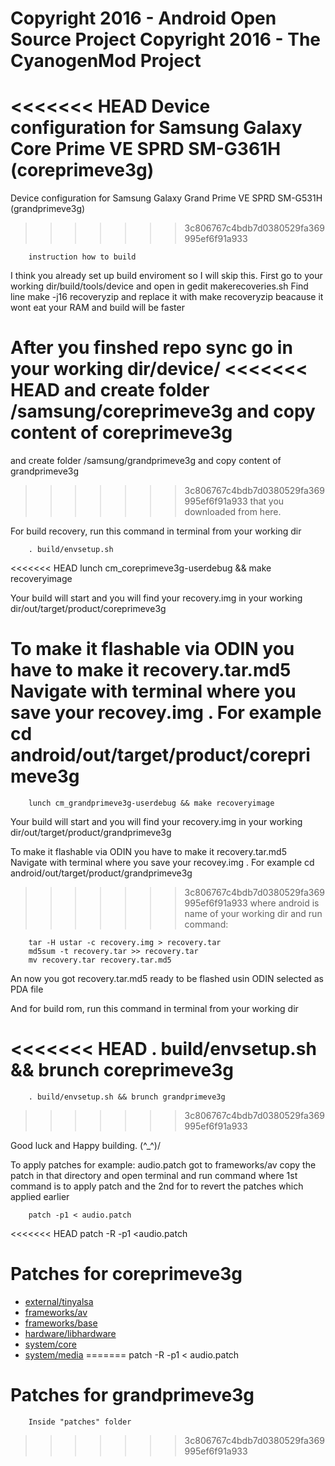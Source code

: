 Copyright 2016 - Android Open Source Project
Copyright 2016 - The CyanogenMod Project
===================================

<<<<<<< HEAD
Device configuration for Samsung Galaxy Core Prime VE SPRD SM-G361H (coreprimeve3g)
=======
Device configuration for Samsung Galaxy Grand Prime VE SPRD SM-G531H (grandprimeve3g)
>>>>>>> 3c806767c4bdb7d0380529fa369995ef6f91a933

		instruction how to build

I think you already set up build enviroment so I will skip this.
First go to your working dir/build/tools/device and open in gedit makerecoveries.sh
Find line 
		make -j16 recoveryzip
and replace it with
		make recoveryzip
beacause it wont eat your RAM and build will be faster


After you finshed repo sync go in your working dir/device/
<<<<<<< HEAD
and create folder /samsung/coreprimeve3g and copy content of coreprimeve3g
=======
and create folder /samsung/grandprimeve3g and copy content of grandprimeve3g
>>>>>>> 3c806767c4bdb7d0380529fa369995ef6f91a933
that you downloaded from here.

For build recovery, run this command in terminal from your working dir 

		. build/envsetup.sh
<<<<<<< HEAD
		lunch cm_coreprimeve3g-userdebug && make recoveryimage

Your build will start and you will find your recovery.img in your working dir/out/target/product/coreprimeve3g

To make it flashable via ODIN you have to make it recovery.tar.md5
Navigate with terminal where you save your recovey.img .
For example cd android/out/target/product/coreprimeve3g
=======
		lunch cm_grandprimeve3g-userdebug && make recoveryimage

Your build will start and you will find your recovery.img in your working dir/out/target/product/grandprimeve3g

To make it flashable via ODIN you have to make it recovery.tar.md5
Navigate with terminal where you save your recovey.img .
For example cd android/out/target/product/grandprimeve3g
>>>>>>> 3c806767c4bdb7d0380529fa369995ef6f91a933
where android is name of your working dir
and run command:

		tar -H ustar -c recovery.img > recovery.tar
		md5sum -t recovery.tar >> recovery.tar
		mv recovery.tar recovery.tar.md5
        
An now you got recovery.tar.md5 ready to be flashed usin ODIN selected as PDA file

And for build rom, run this command in terminal from your working dir 

<<<<<<< HEAD
		. build/envsetup.sh && brunch coreprimeve3g
=======
		. build/envsetup.sh && brunch grandprimeve3g
>>>>>>> 3c806767c4bdb7d0380529fa369995ef6f91a933

Good luck and Happy building. (^_^)/



To apply patches 
for example:  audio.patch
 got to frameworks/av  copy the patch in that directory and open 
terminal and run command 
where 1st command is to apply patch and 
the 2nd for to revert the patches which applied earlier

		patch -p1 < audio.patch
<<<<<<< HEAD
		patch -R -p1 <audio.patch

# Patches for coreprimeve3g

* [external/tinyalsa](https://github.com/CyanogenMod/android_external_tinyalsa/compare/cm-13.0...ngoquang2708:cm-13.0.patch)
* [frameworks/av](https://github.com/CyanogenMod/android_frameworks_av/compare/cm-13.0...ngoquang2708:cm-13.0.patch)
* [frameworks/base](https://github.com/CyanogenMod/android_frameworks_base/compare/cm-13.0...koquantam:cm-13.0.patch)
* [hardware/libhardware](https://github.com/CyanogenMod/android_hardware_libhardware/compare/cm-13.0...ngoquang2708:cm-13.0.patch)
* [system/core](https://github.com/CyanogenMod/android_system_core/compare/cm-13.0...ngoquang2708:cm-13.0.patch)
* [system/media](https://github.com/CyanogenMod/android_system_media/compare/cm-13.0...ngoquang2708:cm-13.0.patch)
=======
		patch -R -p1 < audio.patch

# Patches for grandprimeve3g
		Inside "patches" folder
>>>>>>> 3c806767c4bdb7d0380529fa369995ef6f91a933
